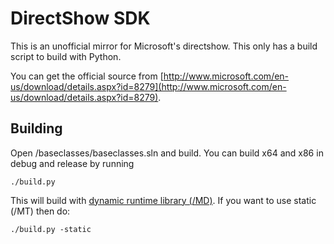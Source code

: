 # DirectShow SDK

This is an unofficial mirror for Microsoft's directshow. This only has a build script to build with Python.

You can get the official source from [http://www.microsoft.com/en-us/download/details.aspx?id=8279](http://www.microsoft.com/en-us/download/details.aspx?id=8279).

## Building

Open /baseclasses/baseclasses.sln and build. You can build x64 and x86 in debug and release by running

```
./build.py
```

This will build with [dynamic runtime library (/MD)](https://msdn.microsoft.com/en-us/library/2kzt1wy3.aspx). If you want to use static (/MT) then do:

```
./build.py -static
```
